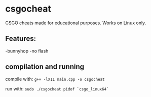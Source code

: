 # csgocheat
CSGO cheats made for educational purposes. Works on Linux only.

## Features:
  -bunnyhop
  -no flash

## compilation and running

compile with:
  ```g++ -lX11 main.cpp -o csgocheat```
 
run with:
  ```sudo ./csgocheat pidof `csgo_linux64` ```
